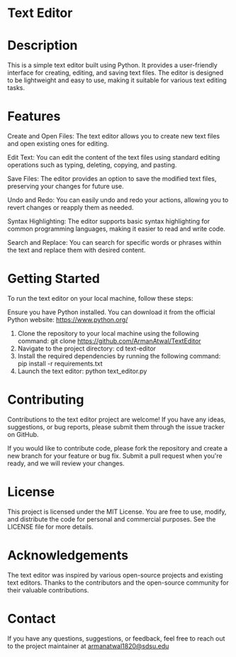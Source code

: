 # Text Editor

# Description
This is a simple text editor built using Python. It provides a user-friendly interface for creating, editing, and saving text files. The editor is designed to be lightweight and easy to use, making it suitable for various text editing tasks.

# Features
Create and Open Files: The text editor allows you to create new text files and open existing ones for editing.

Edit Text: You can edit the content of the text files using standard editing operations such as typing, deleting, copying, and pasting.

Save Files: The editor provides an option to save the modified text files, preserving your changes for future use.

Undo and Redo: You can easily undo and redo your actions, allowing you to revert changes or reapply them as needed.

Syntax Highlighting: The editor supports basic syntax highlighting for common programming languages, making it easier to read and write code.

Search and Replace: You can search for specific words or phrases within the text and replace them with desired content.

# Getting Started
To run the text editor on your local machine, follow these steps:

Ensure you have Python installed. You can download it from the official Python website: https://www.python.org/

1. Clone the repository to your local machine using the following command:
git clone https://github.com/ArmanAtwal/TextEditor
2. Navigate to the project directory:
cd text-editor
3. Install the required dependencies by running the following command:
pip install -r requirements.txt
4. Launch the text editor:
python text_editor.py

# Contributing
Contributions to the text editor project are welcome! If you have any ideas, suggestions, or bug reports, please submit them through the issue tracker on GitHub.

If you would like to contribute code, please fork the repository and create a new branch for your feature or bug fix. Submit a pull request when you're ready, and we will review your changes.

# License
This project is licensed under the MIT License. You are free to use, modify, and distribute the code for personal and commercial purposes. See the LICENSE file for more details.

# Acknowledgements
The text editor was inspired by various open-source projects and existing text editors.
Thanks to the contributors and the open-source community for their valuable contributions.

# Contact
If you have any questions, suggestions, or feedback, feel free to reach out to the project maintainer at armanatwal1820@sdsu.edu
